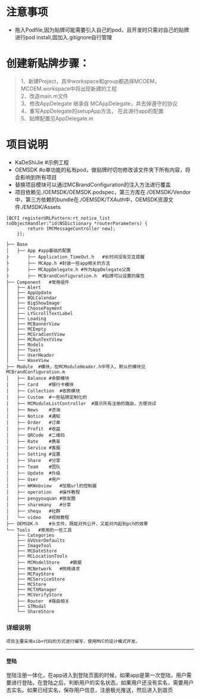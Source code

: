 # 注意事项
* 拖入Podfile,因为贴牌可能需要引入自己的pod，且开发时只需对自己的贴牌进行pod install,固加入.gitignore自行管理  

# 创建新贴牌步骤：
> 1、新建Project，其中workspace和group都选择MCOEM，MCOEM.workspace中将出现新建的工程  
> 2、改造main.m文件   
> 3、修改AppDelegate 继承自 MCAppDelegate，并去掉遵守的协议  
> 4、重写AppDelegate的setupApp方法， 在此进行app的配置   
> 5、贴牌配置见AppDelegate.m 

# 项目说明
* KaDeShiJie            #示例工程  
* OEMSDK                #o单功能的私有pod，做贴牌时切勿修改该文件夹下所有内容，将会影响到所有项目  
* 替换项目模块可以通过MCBrandConfiguration的注入方法进行覆盖
* 项目依赖见./OEMSDK/OEMSDK.podspec，第三方库在./OEMSDK/Vendor中，第三方依赖的bundle在./OEMSDK/TXAuth中，OEMSDK资源文件./EMSDK/Assets
```
[BCFI registerURLPattern:rt_notice_list toObjectHandler:^id(NSDictionary *routerParameters) {
        return [MCMessageController new];
    }];
```

```
├── Base
│   ├── App #app基础的配置
├       ├── Application_TimeOut.h   #长时间没有交互提醒
├       ├── MCApp.h #封装一些app相关的方法
├       ├── MCAppDelegate.h #作为AppDelegate父类
├       ├── MCBrandConfiguration.h  #贴牌可以设置的属性
├── Component   #常用组件
│   ├── Alert
│   ├── AppUpdate
│   ├── BQLCalendar
│   ├── BigShowImage
│   ├── ChoosePayment
│   ├── LYScrollTextLabel
│   ├── Loading
│   ├── MCBannerView
│   ├── MCEmpty
│   ├── MCGradientView
│   ├── MCRunTextView
│   ├── Models
│   ├── Toast
│   ├── UserHeader
│   └── WaveView
├── Module  #模块，在MCModuleHeader.h中导入，默认的模块见MCBrandConfiguration.m
│   ├── Balance #余额模块
│   ├── Card    #银行卡模块
│   ├── Collection  #收款模块
│   ├── Custom  #一些贴牌定制化的
│   ├── MCModuleListController  #展示所有注册的路由，方便测试
│   ├── News    #咨询
│   ├── Notice  #通知
│   ├── Order   #订单
│   ├── Profit  #收益
│   ├── QRCode  #二维码
│   ├── Rate    #费率
│   ├── Service #客服
│   ├── Setting #设置
│   ├── Share   #分享
│   ├── Team    #团队
│   ├── Update  #升级
│   ├── User    #用户
│   ├── WKWebview   #加载url的控制器
│   ├── operation   #操作教程
│   ├── pengyouquan #朋友圈
│   ├── sharemany   #分享
│   ├── shequ   #社群
│   └── video   #视频教程
├── OEMSDK.h    #头文件，既能对外公开，又能对内起到pch的效果
└── Tools   #常用的一些工具
    ├── Categories
    ├── GVUserDefaults
    ├── ImageTool
    ├── MCDateStore
    ├── MCLocationTools
    ├── MCModelStore    #数据
    ├── MCNetwork   #网络请求
    ├── MCPayStore  
    ├── MCServiceStore
    ├── MCStore
    ├── MCTXManager
    ├── MCVerifyStore
    ├── Router  #路由相关
    ├── STModal
    └── ShareStore
```


 ### 详细说明
  ```
 项目主要采用xib+代码的方式进行编写，使用MVC的设计模式开发。
 ```
 ---
 #### 登陆
 登陆注册一体化，在app进入到登陆页面的时候，如果app是第一次登陆，用户需要进行登陆，在登陆之后，判断用户的实名状态。如果用户还没有实名，需要用户去实名。如果已经实名，保存用户信息，注册极光推送，然后进入到首页
